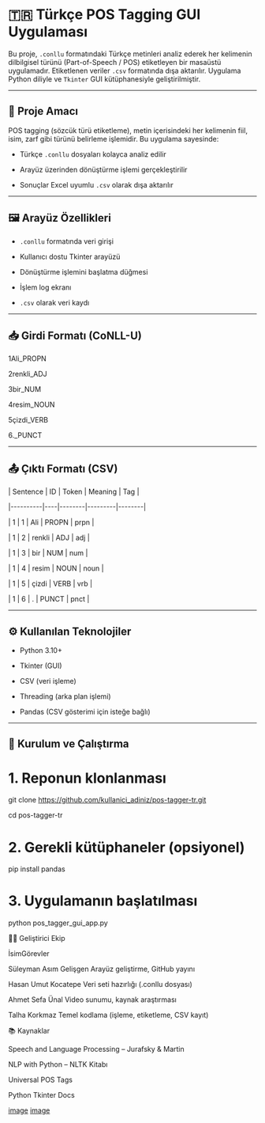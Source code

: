 # 🇹🇷 Türkçe POS Tagging GUI Uygulaması

 

Bu proje, `.conllu` formatındaki Türkçe metinleri analiz ederek her kelimenin dilbilgisel türünü (Part-of-Speech / POS) etiketleyen bir masaüstü uygulamadır. Etiketlenen veriler `.csv` formatında dışa aktarılır. Uygulama Python diliyle ve `Tkinter` GUI kütüphanesiyle geliştirilmiştir.

 

---

 

## 🎯 Proje Amacı

 

POS tagging (sözcük türü etiketleme), metin içerisindeki her kelimenin fiil, isim, zarf gibi türünü belirleme işlemidir. Bu uygulama sayesinde:

 

- Türkçe `.conllu` dosyaları kolayca analiz edilir

- Arayüz üzerinden dönüştürme işlemi gerçekleştirilir

- Sonuçlar Excel uyumlu `.csv` olarak dışa aktarılır

 

---

 

## 🖼️ Arayüz Özellikleri

 

- `.conllu` formatında veri girişi

- Kullanıcı dostu Tkinter arayüzü

- Dönüştürme işlemini başlatma düğmesi

- İşlem log ekranı

- `.csv` olarak veri kaydı

 

---

 

## 📥 Girdi Formatı (CoNLL-U)

 

1​Ali​_​PROPN​

2​renkli​_​ADJ​

3​bir​_​NUM​

4​resim​_​NOUN​

5​çizdi​_​VERB​

6​.​_​PUNCT

---

 

## 📤 Çıktı Formatı (CSV)

 

| Sentence | ID | Token | Meaning | Tag   |

|----------|----|--------|---------|--------|

| 1        | 1  | Ali     | PROPN   | prpn   |

| 1        | 2  | renkli | ADJ        | adj    |

| 1        | 3  | bir      | NUM      | num    |

| 1        | 4  | resim | NOUN    | noun    |

| 1        | 5  | çizdi  | VERB      | vrb    |

| 1        | 6  | .         | PUNCT    | pnct    |

 

---

 

## ⚙️ Kullanılan Teknolojiler

 

- Python 3.10+

- Tkinter (GUI)

- CSV (veri işleme)

- Threading (arka plan işlemi)

- Pandas (CSV gösterimi için isteğe bağlı)

 

---

 

## 🧪 Kurulum ve Çalıştırma

 

# 1. Reponun klonlanması

git clone https://github.com/kullanici_adiniz/pos-tagger-tr.git

cd pos-tagger-tr

 

# 2. Gerekli kütüphaneler (opsiyonel)

pip install pandas

 

# 3. Uygulamanın başlatılması

python pos_tagger_gui_app.py

👨‍💻 Geliştirici Ekip

İsim​Görevler

Süleyman Asım Gelişgen​         Arayüz geliştirme, GitHub yayını

Hasan Umut Kocatepe​            Veri seti hazırlığı (.conllu dosyası)

Ahmet Sefa Ünal​                Video sunumu, kaynak araştırması

Talha Korkmaz​                  Temel kodlama (işleme, etiketleme, CSV kayıt)

 

📚 Kaynaklar

Speech and Language Processing – Jurafsky & Martin

 

NLP with Python – NLTK Kitabı

 

Universal POS Tags

 

Python Tkinter Docs

[image](https://github.com/user-attachments/assets/3f5cf06d-da4c-4a4c-acd6-6763fccff228)
[image](https://github.com/user-attachments/assets/a1582169-d5fb-4960-9a2e-0febca03614e)

